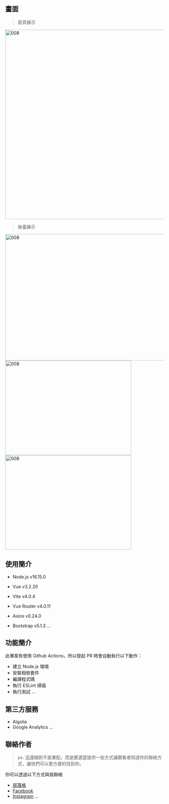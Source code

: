
## 畫面

> <p>首頁展示</p>
<img src="https://github.com/DaLan1110/Project13_0402/assets/165737379/42b3b8f7-a532-4f98-8dd2-a4b4752a3e69" alt="008" width="800" height="600">

> <p>後臺展示</p>
<img src="https://github.com/DaLan1110/Project13_0402/assets/165737379/e92e7642-4a8e-494d-a431-7c1991997144" alt="008" width="800" height="400">
<img src="https://github.com/DaLan1110/Project13_0402/assets/165737379/21c262d1-2d62-45e9-ac50-f07d71f73a2e" alt="008" width="400" height="300">
<img src="https://github.com/DaLan1110/Project13_0402/assets/165737379/59fa4f24-d520-43b8-ac8e-679e3f7243ca" alt="008" width="400" height="300">


## 使用簡介


- Node.js v16.15.0

- Vue v3.2.20
- Vite v4.0.4
- Vue Router v4.0.11
- Axios v0.24.0
- Bootstrap v5.1.3
...


## 功能簡介

此專案有使用 Github Actions，所以發起 PR 時會自動執行以下動作：

- 建立 Node.js 環境
- 安裝相依套件
- 編譯程式碼
- 執行 ESLint 掃描
- 執行測試
...

## 第三方服務

- Algolia
- Google Analytics
...

## 聯絡作者

> ps. 這邊絕對不是業配，而是要適當提供一些方式讓觀看者知道你的聯絡方式，讓他們可以更方便的找到你。

你可以透過以下方式與我聯絡

- [部落格](https://XXXXX.com/)
- [Facebook](https://www.facebook.com/XXXX)
- [Instagram](https://www.instagram.com/XXXX/)
...

